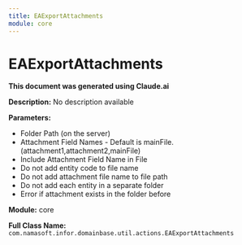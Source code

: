 ```yaml
---
title: EAExportAttachments
module: core
---
```



<div class='entity-flows'>

# EAExportAttachments

**This document was generated using Claude.ai**

**Description:** No description available

**Parameters:**
- Folder Path (on the server)
- Attachment Field Names - Default is mainFile. (attachment1,attachment2,mainFile)
- Include Attachment Field Name in File
- Do not add entity code to file name
- Do not add attachment file name to file path
- Do not add each entity in a separate folder
- Error if attachment exists in the folder before

**Module:** core

**Full Class Name:** `com.namasoft.infor.domainbase.util.actions.EAExportAttachments`


</div>

